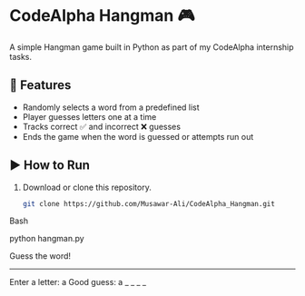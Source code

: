 # CodeAlpha Hangman 🎮

A simple Hangman game built in Python as part of my CodeAlpha internship tasks.

## 📌 Features
- Randomly selects a word from a predefined list
- Player guesses letters one at a time
- Tracks correct ✅ and incorrect ❌ guesses
- Ends the game when the word is guessed or attempts run out

## ▶️ How to Run
1. Download or clone this repository.  
   ```bash
   git clone https://github.com/Musawar-Ali/CodeAlpha_Hangman.git
   
Bash

python hangman.py

 Guess the word!
_ _ _ _ _ 
Enter a letter: a
Good guess: a _ _ _ _
